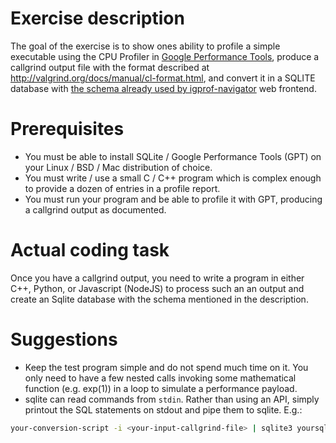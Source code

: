 # Exercise description

The goal of the exercise is to show ones ability to profile a simple executable using the CPU Profiler in [Google Performance Tools](https://gperftools.github.io/gperftools/cpuprofile.html), produce a callgrind output file with the format described at <http://valgrind.org/docs/manual/cl-format.html>, and convert it in a SQLITE database with [the schema already used by igprof-navigator](https://github.com/igprof/igprof/blob/master/src/igpython-analyse#L9) web frontend. 

# Prerequisites

* You must be able to install SQLite / Google Performance Tools (GPT) on your Linux / BSD / Mac distribution of choice.
* You must write / use a small C / C++ program which is complex enough to provide a dozen of entries in a profile report.
* You must run your program and be able to profile it with GPT, producing a callgrind output as documented.

# Actual coding task

Once you have a callgrind output, you need to write a program in either C++, Python, or Javascript (NodeJS) to process such an an output and create an Sqlite database with the schema mentioned in the description.

# Suggestions

* Keep the test program simple and do not spend much time on it. You only need to have a few nested calls invoking some mathematical function (e.g. exp(1)) in a loop to simulate a performance payload. 
* sqlite can read commands from `stdin`. Rather than using an API, simply printout the SQL statements on stdout and pipe them to sqlite. E.g.:

```bash
your-conversion-script -i <your-input-callgrind-file> | sqlite3 yoursqlitedb.db
```
